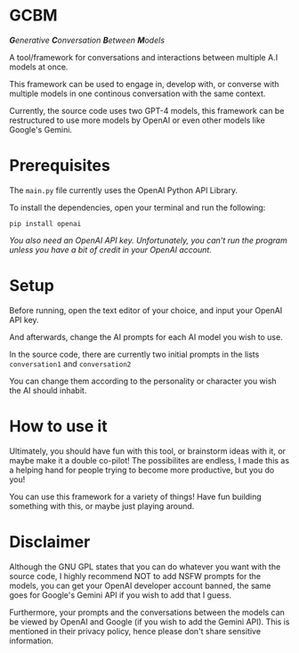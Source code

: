 # GCBM
_**G**enerative **C**onversation **B**etween **M**odels_

A tool/framework for conversations and interactions between multiple A.I models at once.

This framework can be used to engage in, develop with, or converse with multiple models in one continous conversation with the same context.

Currently, the source code uses two GPT-4 models, this framework can be restructured to use more models by OpenAI or even other models like Google's Gemini.

# Prerequisites

The ```main.py``` file currently uses the OpenAI Python API Library.

To install the dependencies, open your terminal and run the following:

```pip install openai```

*You also need an OpenAI API key. Unfortunately, you can't run the program unless you have a bit of credit in your OpenAI account.*

# Setup

Before running, open the text editor of your choice, and input your OpenAI API key.

And afterwards, change the AI prompts for each AI model you wish to use.

In the source code, there are currently two initial prompts in the lists ```conversation1``` and ```conversation2```

You can change them according to the personality or character you wish the AI should inhabit.

# How to use it

Ultimately, you should have fun with this tool, or brainstorm ideas with it, or maybe make it a double co-pilot! The possibilites are endless, I made this as a helping hand for people trying to become more productive, but you do you!

You can use this framework for a variety of things! Have fun building something with this, or maybe just playing around.

# Disclaimer

Although the GNU GPL states that you can do whatever you want with the source code, I highly recommend NOT to add NSFW prompts for the models, you can get your OpenAI developer account banned, the same goes for Google's Gemini API if you wish to add that I guess.

Furthermore, your prompts and the conversations between the models can be viewed by OpenAI and Google (if you wish to add the Gemini API). This is mentioned in their privacy policy, hence please don't share sensitive information.
